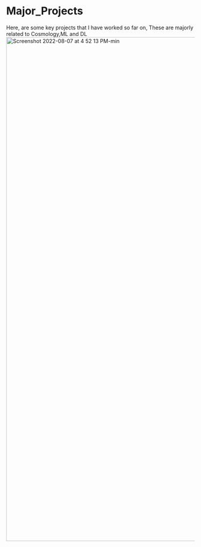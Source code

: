 # Major_Projects
Here, are some key projects that I have worked so far on, These are majorly related to Cosmology,ML and DL
<img width="1349" alt="Screenshot 2022-08-07 at 4 52 13 PM-min" src="https://user-images.githubusercontent.com/99118678/183288028-d0ff6519-dd24-4c64-86a7-cd8995eeefc4.png">
